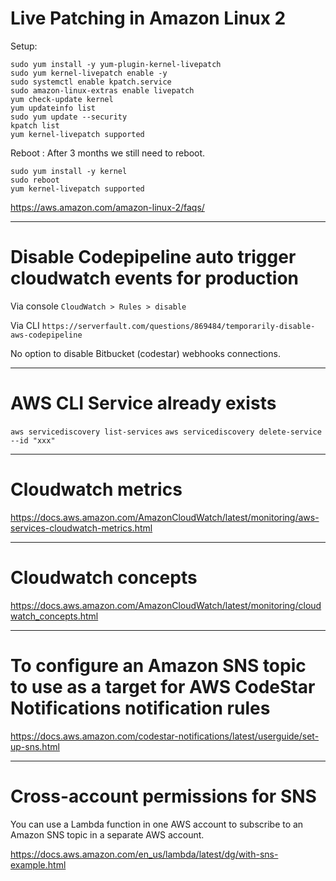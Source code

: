 # Live Patching in Amazon Linux 2

Setup:

```
sudo yum install -y yum-plugin-kernel-livepatch
sudo yum kernel-livepatch enable -y
sudo systemctl enable kpatch.service
sudo amazon-linux-extras enable livepatch
yum check-update kernel
yum updateinfo list
sudo yum update --security
kpatch list
yum kernel-livepatch supported
```

Reboot :
After 3 months we still need to reboot.
```
sudo yum install -y kernel
sudo reboot
yum kernel-livepatch supported
```

https://aws.amazon.com/amazon-linux-2/faqs/

---

# Disable Codepipeline auto trigger cloudwatch events for production
Via console 
`CloudWatch > Rules > disable`

Via CLI
`https://serverfault.com/questions/869484/temporarily-disable-aws-codepipeline`

No option to disable Bitbucket (codestar) webhooks connections.

---

# AWS CLI Service already exists
`aws servicediscovery list-services`
`aws servicediscovery delete-service --id "xxx"`

---

# Cloudwatch metrics
https://docs.aws.amazon.com/AmazonCloudWatch/latest/monitoring/aws-services-cloudwatch-metrics.html

---

# Cloudwatch concepts
https://docs.aws.amazon.com/AmazonCloudWatch/latest/monitoring/cloudwatch_concepts.html

---

# To configure an Amazon SNS topic to use as a target for AWS CodeStar Notifications notification rules
https://docs.aws.amazon.com/codestar-notifications/latest/userguide/set-up-sns.html

---

# Cross-account permissions for SNS
You can use a Lambda function in one AWS account to subscribe to an Amazon SNS topic in a separate AWS account.

https://docs.aws.amazon.com/en_us/lambda/latest/dg/with-sns-example.html
